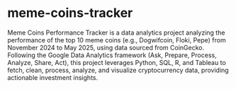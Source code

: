 # meme-coins-tracker
Meme Coins Performance Tracker is a data analytics project analyzing the performance of the top 10 meme coins (e.g., Dogwifcoin, Floki, Pepe) from November 2024 to May 2025, using data sourced from CoinGecko. Following the Google Data Analytics framework (Ask, Prepare, Process, Analyze, Share, Act), this project leverages Python, SQL, R, and Tableau to fetch, clean, process, analyze, and visualize cryptocurrency data, providing actionable investment insights.
